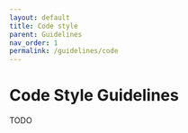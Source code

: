 ```yaml
---
layout: default
title: Code style
parent: Guidelines
nav_order: 1
permalink: /guidelines/code
---
```


# Code Style Guidelines

TODO